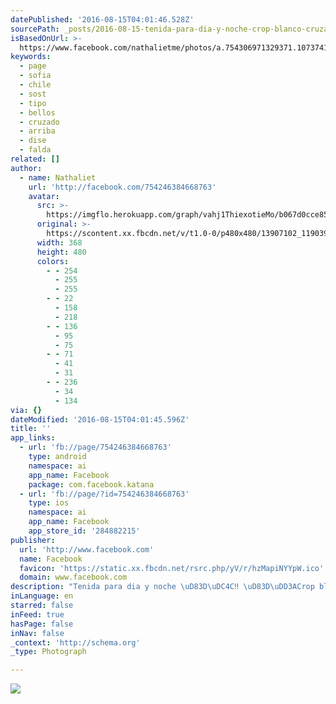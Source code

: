 ```yaml
---
datePublished: '2016-08-15T04:01:46.528Z'
sourcePath: _posts/2016-08-15-tenida-para-dia-y-noche-crop-blanco-cruzado-sofia.md
isBasedOnUrl: >-
  https://www.facebook.com/nathalietme/photos/a.754306971329371.1073741828.754246384668763/1095532033873528/?type=3&theater
keywords:
  - page
  - sofia
  - chile
  - sost
  - tipo
  - bellos
  - cruzado
  - arriba
  - dise
  - falda
related: []
author:
  - name: Nathaliet
    url: 'http://facebook.com/754246384668763'
    avatar:
      src: >-
        https://imgflo.herokuapp.com/graph/vahj1ThiexotieMo/b067d0cce8592532d5c764c23856a2fb/croprotate.jpg?cropheight=480&cropwidth=368&degrees=0&input=https%3A%2F%2Fscontent.xx.fbcdn.net%2Fv%2Ft1.0-0%2Fp480x480%2F13907102_1190398124386918_8181599954493516228_n.jpg%3Foh%3D98395456bf2c1d9b8b59278ca2201c2c%26oe%3D58527C01&x=56&y=0
      original: >-
        https://scontent.xx.fbcdn.net/v/t1.0-0/p480x480/13907102_1190398124386918_8181599954493516228_n.jpg?oh=98395456bf2c1d9b8b59278ca2201c2c&oe=58527C01
      width: 368
      height: 480
      colors:
        - - 254
          - 255
          - 255
        - - 22
          - 158
          - 218
        - - 136
          - 95
          - 75
        - - 71
          - 41
          - 31
        - - 236
          - 34
          - 134
via: {}
dateModified: '2016-08-15T04:01:45.596Z'
title: ''
app_links:
  - url: 'fb://page/754246384668763'
    type: android
    namespace: ai
    app_name: Facebook
    package: com.facebook.katana
  - url: 'fb://page/?id=754246384668763'
    type: ios
    namespace: ai
    app_name: Facebook
    app_store_id: '284882215'
publisher:
  url: 'http://www.facebook.com'
  name: Facebook
  favicon: 'https://static.xx.fbcdn.net/rsrc.php/yV/r/hzMapiNYYpW.ico'
  domain: www.facebook.com
description: "Tenida para dia y noche \uD83D\uDC4C‼️ \uD83D\uDD3ACrop blanco cruzado, sofia \uD83D\uDD3Afalda plato, sofia \uD83D\uDCE3\uD83D\uDD08"
inLanguage: en
starred: false
inFeed: true
hasPage: false
inNav: false
_context: 'http://schema.org'
_type: Photograph

---
```

![](https://imgflo.herokuapp.com/graph/vahj1ThiexotieMo/ad178a93236daee198485ba6726873c8/noop.jpg?input=https%3A%2F%2Fscontent.xx.fbcdn.net%2Fv%2Ft1.0-9%2F12718375_1095532033873528_6860621386746343717_n.jpg%3Foh%3D5bb8e301cdd7c075b938e74e590db7b9%26oe%3D5814C971)